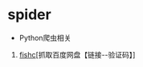 # spider
- Python爬虫相关

1. [fishc](https://github.com/CalmtMoonlight/spider/tree/master/fishc)[抓取百度网盘【链接--验证码】]
